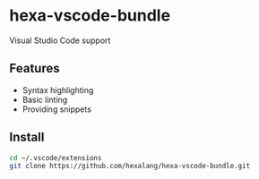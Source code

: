 # hexa-vscode-bundle
Visual Studio Code support

## Features

 - Syntax highlighting
 - Basic linting
 - Providing snippets

## Install

```sh
cd ~/.vscode/extensions
git clone https://github.com/hexalang/hexa-vscode-bundle.git
```
